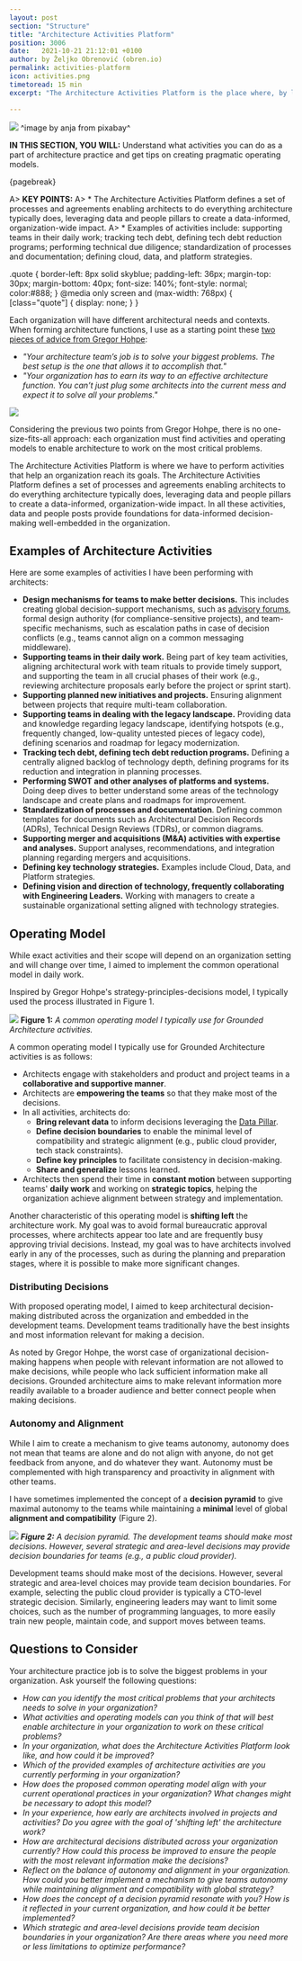```yaml
---
layout: post
section: "Structure"
title: "Architecture Activities Platform"
position: 3006
date:   2021-10-21 21:12:01 +0100
author: by Željko Obrenović (obren.io)
permalink: activities-platform
icon: activities.png
timetoread: 15 min
excerpt: "The Architecture Activities Platform is the place where, by leveraging data and people pillars, we performed activities that help an organization to reach it goals. Here are some examples: supporting teams in their daily work; tracking tech debt, defining tech debt reduction programs; performing technical due diligence; standardization of processes and documentation; defining cloud, data, and platform strategies."

---
```


![](assets/images/arch/parliament-366199_1920.jpg)
^image by anja from pixabay^

**IN THIS SECTION, YOU WILL:**  Understand what activities you can do as a part of architecture practice and get tips on creating pragmatic operating models.

{pagebreak}

A> **KEY POINTS:**
A> * The Architecture Activities Platform defines a set of processes and agreements enabling architects to do everything architecture typically does, leveraging data and people pillars to create a data-informed, organization-wide impact.
A> * Examples of activities include: supporting teams in their daily work; tracking tech debt, defining tech debt reduction programs; performing technical due diligence; standardization of processes and documentation; defining cloud, data, and platform strategies.

 .quote {
     border-left: 8px solid skyblue;
     padding-left: 36px;
     margin-top: 30px;
     margin-bottom: 40px;
     font-size: 140%;
     font-style: normal;
     color:#888;
 }
    @media only screen and (max-width: 768px) {
        [class="quote"] {
            display: none;
        }
    }

Each organization will have different architectural needs and contexts. When forming architecture functions, I use as a starting point these [two pieces of advice from Gregor Hohpe](https://architectelevator.com/architecture/organizing-architecture/):
 * *"Your architecture team’s job is to solve your biggest problems. The best setup is the one that allows it to accomplish that."*
 * *"Your organization has to earn its way to an effective architecture function. You can’t just plug some architects into the current mess and expect it to solve all your problems."*

![](assets/images/model-strategy.png)

Considering the previous two points from Gregor Hohpe, there is no one-size-fits-all approach: each organization must find activities and operating models to enable architecture to work on the most critical problems. 

The Architecture Activities Platform is where we have to perform activities that help an organization reach its goals. The Architecture Activities Platform defines a set of processes and agreements enabling architects to do everything architecture typically does, leveraging data and people pillars to create a data-informed, organization-wide impact. In all these activities, data and people posts provide foundations for data-informed decision-making well-embedded in the organization.

## Examples of Architecture Activities

Here are some examples of activities I have been performing with architects:
* **Design mechanisms for teams to make better decisions.** This includes creating global decision-support mechanisms, such as [advisory forums](https://martinfowler.com/articles/scaling-architecture-conversationally.html), formal design authority (for compliance-sensitive projects), and team-specific mechanisms, such as escalation paths in case of decision conflicts (e.g., teams cannot align on a common messaging middleware). 
* **Supporting teams in their daily work.** Being part of key team activities, aligning architectural work with team rituals to provide timely support, and supporting the team in all crucial phases of their work (e.g., reviewing architecture proposals early before the project or sprint start).
* **Supporting planned new initiatives and projects.** Ensuring alignment between projects that require multi-team collaboration.
* **Supporting teams in dealing with the legacy landscape.** Providing data and knowledge regarding legacy landscape, identifying hotspots (e.g., frequently changed, low-quality untested pieces of legacy code), defining scenarios and roadmap for legacy modernization.
* **Tracking tech debt, defining tech debt reduction programs.** Defining a centrally aligned backlog of technology depth, defining programs for its reduction and integration in planning processes.
* **Performing SWOT and other analyses of platforms and systems.** Doing deep dives to better understand some areas of the technology landscape and create plans and roadmaps for improvement.
* **Standardization of processes and documentation**. Defining common templates for documents such as Architectural Decision Records (ADRs), Technical Design Reviews (TDRs), or common diagrams.
* **Supporting merger and acquisitions (M&A) activities with expertise and analyses.** Support analyses, recommendations, and integration planning regarding mergers and acquisitions.
* **Defining key technology strategies.** Examples include Cloud, Data, and Platform strategies.
* **Defining vision and direction of technology, frequently collaborating with Engineering Leaders.** Working with managers to create a sustainable organizational setting aligned with technology strategies.

## Operating Model

While exact activities and their scope will depend on an organization setting and will change over time, I aimed to implement the common operational model in daily work.

Inspired by Gregor Hohpe's strategy-principles-decisions model, I typically used the process illustrated in Figure 1.

![](assets/images/arch/architecture-system.png)
**Figure 1:** *A common operating model I typically use for Grounded Architecture activities.*

A common operating model I typically use for Grounded Architecture activities is as follows:
* Architects engage with stakeholders and product and project teams in a **collaborative and supportive manner**.
* Architects are **empowering the teams** so that they make most of the decisions.
* In all activities, architects do: 
  * **Bring relevant data** to inform decisions leveraging the [Data Pillar](#data).
  * **Define decision boundaries** to enable the minimal level of compatibility and strategic alignment (e.g., public cloud provider, tech stack constraints).
  * **Define key principles** to facilitate consistency in decision-making.
  * **Share and generalize** lessons learned.
* Architects then spend their time in **constant motion** between supporting teams' **daily work** and working on **strategic topics**, helping the organization achieve alignment between strategy and implementation.

Another characteristic of this operating model is **shifting left** the architecture work. My goal was to avoid formal bureaucratic approval processes, where architects appear too late and are frequently busy approving trivial decisions. Instead, my goal was to have architects involved early in any of the processes, such as during the planning and preparation stages, where it is possible to make more significant changes. 

### Distributing Decisions

With proposed operating model, I aimed to keep architectural decision-making distributed across the organization and embedded in the development teams. Development teams traditionally have the best insights and most information relevant for making a decision. 

As noted by Gregor Hohpe, the worst case of organizational decision-making happens when people with relevant information are not allowed to make decisions, while people who lack sufficient information make all decisions. Grounded architecture aims to make relevant information more readily available to a broader audience and better connect people when making decisions.

### Autonomy and Alignment 

While I aim to create a mechanism to give teams autonomy, autonomy does not mean that teams are alone and do not align with anyone, do not get feedback from anyone, and do whatever they want. Autonomy must be complemented with high transparency and proactivity in alignment with other teams. 

I have sometimes implemented the concept of a **decision pyramid** to give maximal autonomy to the teams while maintaining a **minimal** level of global **alignment and compatibility** (Figure 2).

![](assets/images/arch/decision-pyramid.jpg)
***Figure 2:** A decision pyramid. The development teams should make most decisions. However, several strategic and area-level decisions may provide decision boundaries for teams (e.g., a public cloud provider).*

Development teams should make most of the decisions. However, several strategic and area-level choices may provide team decision boundaries. For example, selecting the public cloud provider is typically a CTO-level strategic decision. Similarly, engineering leaders may want to limit some choices, such as the number of programming languages, to more easily train new people, maintain code, and support moves between teams.

## Questions to Consider

Your architecture practice job is to solve the biggest problems in your organization. Ask yourself the following questions:

* *How can you identify the most critical problems that your architects needs to solve in your organization?*
* *What activities and operating models can you think of that will best enable architecture in your organization to work on these critical problems?*
* *In your organization, what does the Architecture Activities Platform look like, and how could it be improved?*
* *Which of the provided examples of architecture activities are you currently performing in your organization?*
* *How does the proposed common operating model align with your current operational practices in your organization? What changes might be necessary to adopt this model?*
* *In your experience, how early are architects involved in projects and activities? Do you agree with the goal of 'shifting left' the architecture work?*
* *How are architectural decisions distributed across your organization currently? How could this process be improved to ensure the people with the most relevant information make the decisions?*
* *Reflect on the balance of autonomy and alignment in your organization. How could you better implement a mechanism to give teams autonomy while maintaining alignment and compatibility with global strategy?*
* *How does the concept of a decision pyramid resonate with you? How is it reflected in your current organization, and how could it be better implemented?*
* *Which strategic and area-level decisions provide team decision boundaries in your organization? Are there areas where you need more or less limitations to optimize performance?*